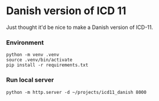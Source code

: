 # Danish version of ICD 11
Just thought it'd be nice to make a Danish version of ICD-11. 


### Environment

```
python -m venv .venv
source .venv/bin/activate
pip install -r requirements.txt
```

### Run local server

```
python -m http.server -d ~/projects/icd11_danish 8000
```
